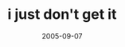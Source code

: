 ---
layout: base.njk
title : 'i just don&#39;t get it' 
view_title : 'i just don&#39;t get it' 
year : '2005' 
date : '2005-09-07' 
img_file : '/drawing/ijustdontgetit.png' 
html_file : 'ijustdontgetit' 
next_html : 'wasthatforme.html' 
year_order : '113' 
permalink : "title/{{html_file}}.html"
---